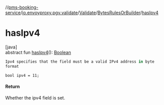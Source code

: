//[pms-booking-service](../../../../index.md)/[io.envoyproxy.pgv.validate](../../index.md)/[Validate](../index.md)/[BytesRulesOrBuilder](index.md)/[hasIpv4](has-ipv4.md)

# hasIpv4

[java]\
abstract fun [hasIpv4](has-ipv4.md)(): [Boolean](https://kotlinlang.org/api/core/kotlin-stdlib/kotlin/-boolean/index.html)

```kotlin
Ipv4 specifies that the field must be a valid IPv4 address in byte
format

```
`bool ipv4 = 11;`

#### Return

Whether the ipv4 field is set.